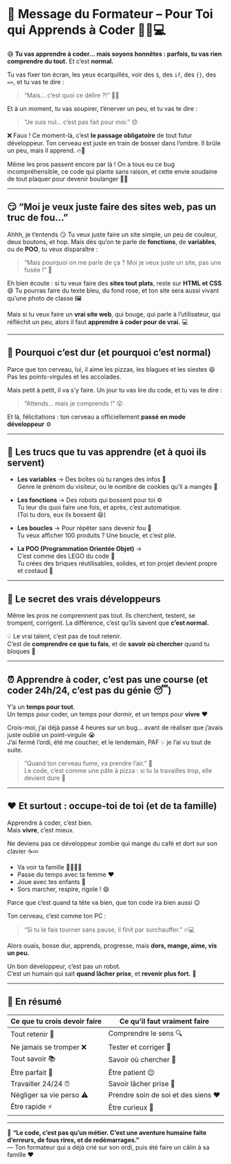 # 💪 Message du Formateur – Pour Toi qui Apprends à Coder 👷‍♂️💻

😅 **Tu vas apprendre à coder... mais soyons honnêtes : parfois, tu vas rien comprendre du tout.**
Et c’est **normal.**

Tu vas fixer ton écran, les yeux écarquillés, voir des `$`, des `if`, des `{}`, des `=>`, et tu vas te dire :
> “Mais… c’est quoi ce délire ?!” 😵‍💫

Et à un moment, tu vas soupirer, t’énerver un peu, et tu vas te dire :
> “Je suis nul… c’est pas fait pour moi.” 😞

❌ Faux ! Ce moment-là, c’est **le passage obligatoire** de tout futur développeur.
Ton cerveau est juste en train de bosser dans l’ombre. Il brûle un peu, mais il apprend. 🔥🧠

Même les pros passent encore par là ! On a tous eu ce bug incompréhensible, ce code qui plante sans raison,
et cette envie soudaine de tout plaquer pour devenir boulanger 🥖😂

---

## 😏 “Moi je veux juste faire des sites web, pas un truc de fou…”

Ahhh, je t’entends 😏 Tu veux juste faire un site simple, un peu de couleur, deux boutons, et hop.
Mais dès qu’on te parle de **fonctions**, de **variables**, ou de **POO**, tu veux disparaître :
> “Mais pourquoi on me parle de ça ? Moi je veux juste un site, pas une fusée !” 🚀

Eh bien écoute : si tu veux faire des **sites tout plats**, reste sur **HTML et CSS** 😄
Tu pourras faire du texte bleu, du fond rose, et ton site sera aussi vivant qu’une photo de classe 🖼️

Mais si tu veux faire un **vrai site web**, qui bouge, qui parle à l’utilisateur, qui réfléchit un peu,
alors il faut **apprendre à coder pour de vrai.** 💻

---

## 🧠 Pourquoi c’est dur (et pourquoi c’est normal)

Parce que ton cerveau, lui, il aime les pizzas, les blagues et les siestes 😆
Pas les points-virgules et les accolades.

Mais petit à petit, il va s’y faire.
Un jour tu vas lire du code, et tu vas te dire :
> “Attends... mais je comprends !” 😲

Et là, félicitations : ton cerveau a officiellement **passé en mode développeur** ⚙️

---

## 🔧 Les trucs que tu vas apprendre (et à quoi ils servent)

- **Les variables** → Des boîtes où tu ranges des infos 🧺  
  Genre le prénom du visiteur, ou le nombre de cookies qu’il a mangés 🍪  

- **Les fonctions** → Des robots qui bossent pour toi ⚙️  
  Tu leur dis quoi faire une fois, et après, c’est automatique.  
  (Toi tu dors, eux ils bossent 😆)  

- **Les boucles** → Pour répéter sans devenir fou 🔁  
  Tu veux afficher 100 produits ? Une boucle, et c’est plié.  

- **La POO (Programmation Orientée Objet)** →  
  C’est comme des LEGO du code 🧱  
  Tu crées des briques réutilisables, solides, et ton projet devient propre et costaud 💪  

---

## 💬 Le secret des vrais développeurs

Même les pros ne comprennent pas tout. Ils cherchent, testent, se trompent, corrigent.
La différence, c’est qu’ils savent que **c’est normal.**

💡 Le vrai talent, c’est pas de tout retenir.  
C’est de **comprendre ce que tu fais**, et de **savoir où chercher** quand tu bloques 🧭  

---

## ⏰ Apprendre à coder, c’est pas une course (et coder 24h/24, c’est pas du génie 😴)

Y’a un **temps pour tout**.  
Un temps pour coder, un temps pour dormir, et un temps pour **vivre** ❤️  

Crois-moi, j’ai déjà passé 4 heures sur un bug... avant de réaliser que j’avais juste oublié un point-virgule 😭  
J’ai fermé l’ordi, été me coucher, et le lendemain, PAF 💡 je l’ai vu tout de suite.

> “Quand ton cerveau fume, va prendre l’air.” 🌳  
> Le code, c’est comme une pâte à pizza : si tu la travailles trop, elle devient dure 🍕  

---

## ❤️ Et surtout : occupe-toi de toi (et de ta famille)

Apprendre à coder, c’est bien.  
Mais **vivre**, c’est mieux.  

Ne deviens pas ce développeur zombie qui mange du café et dort sur son clavier ☕💤  

- Va voir ta famille 👨‍👩‍👧‍👦  
- Passe du temps avec ta femme ❤️  
- Joue avec tes enfants 🎈  
- Sors marcher, respire, rigole ! 😄  

Parce que c’est quand ta tête va bien, que ton code ira bien aussi 😉  

Ton cerveau, c’est comme ton PC :
> “Si tu le fais tourner sans pause, il finit par surchauffer.” 🔥💻  

Alors ouais, bosse dur, apprends, progresse, mais **dors, mange, aime, vis un peu.**  

Un bon développeur, c’est pas un robot.  
C’est un humain qui sait **quand lâcher prise**, et **revenir plus fort.** 💪  

---

## 🚀 En résumé

| Ce que tu crois devoir faire | Ce qu’il faut vraiment faire |
|-------------------------------|-------------------------------|
| Tout retenir 🧠 | Comprendre le sens 🔍 |
| Ne jamais se tromper ❌ | Tester et corriger 🔁 |
| Tout savoir 📚 | Savoir où chercher 🔎 |
| Être parfait 💅 | Être patient 😌 |
| Travailler 24/24 ⏰ | Savoir lâcher prise 🌙 |
| Négliger sa vie perso ⚠️ | Prendre soin de soi et des siens ❤️ |
| Être rapide ⚡ | Être curieux 🧩 |

---

💬 **“Le code, c’est pas qu’un métier. C’est une aventure humaine faite d’erreurs, de fous rires, et de redémarrages.”**  
— Ton formateur qui a déjà crié sur son ordi, puis été faire un câlin à sa famille ❤️  
